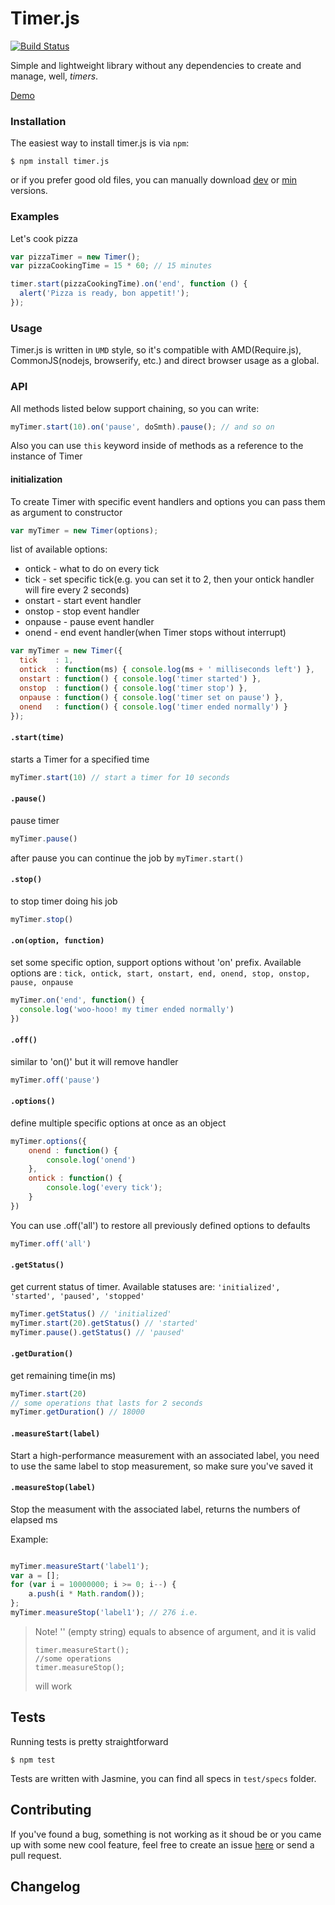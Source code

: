 # Timer.js
[![Build Status](https://travis-ci.org/husa/timer.js.svg?branch=master)](https://travis-ci.org/husa/timer.js)


Simple and lightweight library without any dependencies
 to create and manage, well, _timers_.

[Demo](https://husa.github.io/timer.js)

### Installation

The easiest way to install timer.js is via `npm`:

```console
$ npm install timer.js
```
or if you prefer good old files,
you can manually download [dev](https://raw.githubusercontent.com/husa/timer.js/master/dist/timer.js) or [min](https://raw.githubusercontent.com/husa/timer.js/master/dist/timer.min.js) versions.


### Examples

Let's cook pizza

```javascript
var pizzaTimer = new Timer();
var pizzaCookingTime = 15 * 60; // 15 minutes

timer.start(pizzaCookingTime).on('end', function () {
  alert('Pizza is ready, bon appetit!');
});
```

### Usage

Timer.js is written in ```UMD``` style, so it's compatible with AMD(Require.js), CommonJS(nodejs, browserify, etc.) and direct browser usage as a global.

### API

All methods listed below support chaining, so you can write:

```javascript
myTimer.start(10).on('pause', doSmth).pause(); // and so on
```

Also you can use ```this``` keyword inside of methods as a reference to the instance of Timer

#### initialization
To create Timer with specific event handlers and options you can pass them as argument to constructor

```javascript
var myTimer = new Timer(options);
```

list of available options:
* ontick - what to do on every tick
* tick - set specific tick(e.g. you can set it to 2, then your ontick handler will fire every 2 seconds)
* onstart - start event handler
* onstop - stop event handler
* onpause - pause event handler
* onend - end event handler(when Timer stops without interrupt)

```javascript
var myTimer = new Timer({
  tick    : 1,
  ontick  : function(ms) { console.log(ms + ' milliseconds left') },
  onstart : function() { console.log('timer started') },
  onstop  : function() { console.log('timer stop') },
  onpause : function() { console.log('timer set on pause') },
  onend   : function() { console.log('timer ended normally') }
});
```


#### `.start(time)`

starts a Timer for a specified time

```javascript
myTimer.start(10) // start a timer for 10 seconds
```

#### `.pause()`

pause timer

```javascript
myTimer.pause()
```
after pause you can continue the job by `myTimer.start()`

#### `.stop()`

to stop timer doing his job

```javaScript
myTimer.stop()
```

#### `.on(option, function)`

set some specific option,
support options without 'on' prefix. Available options are : ```tick, ontick, start, onstart, end, onend, stop, onstop, pause, onpause```

```javascript
myTimer.on('end', function() {
  console.log('woo-hooo! my timer ended normally')
})
```

#### `.off()`

similar to 'on()' but it will remove handler

```javascript
myTimer.off('pause')
```

#### `.options()`

define multiple specific options at once as an object


```javascript
myTimer.options({
    onend : function() {
        console.log('onend')
    },
    ontick : function() {
        console.log('every tick');
    }
})
```

You can use .off('all') to restore all previously defined options to defaults

```javascript
myTimer.off('all')
```

#### `.getStatus()`

get current status of timer. Available statuses are: ```'initialized', 'started', 'paused', 'stopped'```

```javaScript
myTimer.getStatus() // 'initialized'
myTimer.start(20).getStatus() // 'started'
myTimer.pause().getStatus() // 'paused'
```

#### `.getDuration()`

get remaining time(in ms)

```javaScript
myTimer.start(20)
// some operations that lasts for 2 seconds
myTimer.getDuration() // 18000
```

#### `.measureStart(label)`

Start a high-performance measurement with an associated label, you need to use
the same label to stop measurement, so make sure you've saved it

#### `.measureStop(label)`

Stop the measument with the associated label, returns the numbers of elapsed ms

Example:

```javascript

myTimer.measureStart('label1');
var a = [];
for (var i = 10000000; i >= 0; i--) {
    a.push(i * Math.random());
};
myTimer.measureStop('label1'); // 276 i.e.
```

> Note!
> '' (empty string) equals to absence of argument, and it is valid
> ```
> timer.measureStart();
> //some operations
> timer.measureStop();
> ```
> will work

## Tests
Running tests is pretty straightforward

```console
$ npm test
```
Tests are written with Jasmine, you can find all specs in `test/specs` folder.


## Contributing

If you've found a bug, something is not working as it shoud be or you came up with some new cool
feature, feel free to create an issue [here](http://github.com/husa/timer.js/issues "timer.js issues")
or send a pull request.


## Changelog
